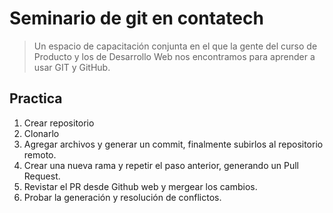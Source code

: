 # Seminario de git en contatech

> Un espacio de capacitación conjunta en el que la gente del curso de Producto y los de Desarrollo Web nos encontramos para aprender a usar GIT y GitHub.

## Practica

1. Crear repositorio
2. Clonarlo
3. Agregar archivos y generar un commit, finalmente subirlos al repositorio remoto.
4. Crear una nueva rama y repetir el paso anterior, generando un Pull Request.
5. Revistar el PR desde Github web y mergear los cambios.
6. Probar la generación y resolución de conflictos.
